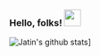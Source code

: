 ### Hello, folks! <img src="https://raw.githubusercontent.com/MartinHeinz/MartinHeinz/master/wave.gif" width="30px">

![Jatin's github stats](https://github-readme-stats.vercel.app/api?username=JatinAssudaney&show_icons=true&theme=dark)]
<!--
**JatinAssudaney/JatinAssudaney** is a ✨ _special_ ✨ repository because its `README.md` (this file) appears on your GitHub profile.

Here are some ideas to get you started:

- 🔭 I’m currently working on ...
- 🌱 I’m currently learning ...
- 👯 I’m looking to collaborate on ...
- 🤔 I’m looking for help with ...
- 💬 Ask me about ...
- 📫 How to reach me: ...
- 😄 Pronouns: ...
- ⚡ Fun fact: ...
-->
